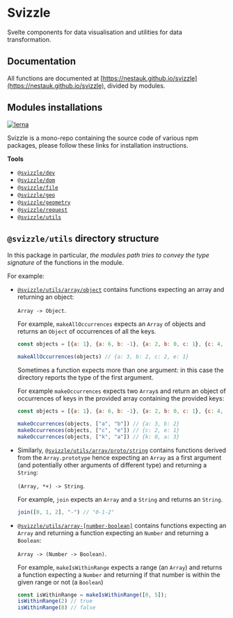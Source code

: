 # Svizzle

Svelte components for data visualisation and utilities for data transformation.

## Documentation

All functions are documented at [https://nestauk.github.io/svizzle](https://nestauk.github.io/svizzle), divided by modules.

## Modules installations

[![lerna](https://img.shields.io/badge/maintained%20with-lerna-cc00ff.svg)](https://lerna.js.org/)

Svizzle is a mono-repo containing the source code of various npm packages, please follow these links for installation instructions.

**Tools**

- [`@svizzle/dev`](https://github.com/nestauk/svizzle/tree/master/packages/tools/dev)
- [`@svizzle/dom`](https://github.com/nestauk/svizzle/tree/master/packages/tools/dom)
- [`@svizzle/file`](https://github.com/nestauk/svizzle/tree/master/packages/tools/file)
- [`@svizzle/geo`](https://github.com/nestauk/svizzle/tree/master/packages/tools/geo)
- [`@svizzle/geometry`](https://github.com/nestauk/svizzle/tree/master/packages/tools/geometry)
- [`@svizzle/request`](https://github.com/nestauk/svizzle/tree/master/packages/tools/request)
- [`@svizzle/utils`](https://github.com/nestauk/svizzle/tree/master/packages/tools/utils)

## `@svizzle/utils` directory structure

In this package in particular, *the modules path tries to convey the type signature* of the functions in the module.

For example:

- [`@svizzle/utils/array/object`](https://nestauk.github.io/svizzle/module-@svizzle_utils_array_object.html) contains functions expecting an array and returning an object:

  `Array -> Object`.

  For example, `makeAllOccurrences` expects an `Array` of objects and returns an `Object` of occurrences of all the keys.

  ```js
  const objects = [{a: 1}, {a: 6, b: -1}, {a: 2, b: 0, c: 1}, {c: 4, e: 2}];

  makeAllOccurrences(objects) // {a: 3, b: 2, c: 2, e: 1}
  ```

  Sometimes a function expects more than one argument: in this case the directory reports the type of the first argument.

  For example `makeOccurrences` expects two `Array`s and return an object of occurrences of keys in the provided array containing the provided keys:

  ```js
  const objects = [{a: 1}, {a: 6, b: -1}, {a: 2, b: 0, c: 1}, {c: 4, e: 2}];

  makeOccurrences(objects, ["a", "b"]) // {a: 3, b: 2}
  makeOccurrences(objects, ["c", "e"]) // {c: 2, e: 1}
  makeOccurrences(objects, ["k", "a"]) // {k: 0, a: 3}
  ```

- Similarly, [`@svizzle/utils/array/proto/string`](http://localhost:5000/module-@svizzle_utils_array_proto_string) contains functions derived from the `Array.prototype` hence expecting an `Array` as a first argument (and potentially other arguments of different type) and returning a `String`:

  `(Array, *+) -> String`.

  For example, `join` expects an `Array` and a `String` and returns an `String`.

  ```js
  join([0, 1, 2], "-") // "0-1-2"
  ```

- [`@svizzle/utils/array-[number-boolean]`](https://nestauk.github.io/svizzle/module-@svizzle_utils_array-%255Bnumber-boolean%255D.html) contains functions expecting an `Array` and returning a function expecting an `Number` and returning a `Boolean`:

  `Array -> (Number -> Boolean)`.

  For example, `makeIsWithinRange` expects a range (an `Array`) and returns a function expecting a `Number` and returning if that number is within the given range or not (a `Boolean`)

  ```js
  const isWithinRange = makeIsWithinRange([0, 5]);
  isWithinRange(2) // true
  isWithinRange(8) // false
  ```
